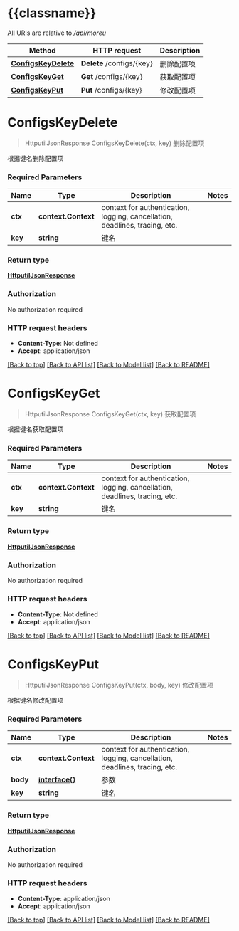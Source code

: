 # {{classname}}

All URIs are relative to */api/moreu*

Method | HTTP request | Description
------------- | ------------- | -------------
[**ConfigsKeyDelete**](ConfigsApi.md#ConfigsKeyDelete) | **Delete** /configs/{key} | 删除配置项
[**ConfigsKeyGet**](ConfigsApi.md#ConfigsKeyGet) | **Get** /configs/{key} | 获取配置项
[**ConfigsKeyPut**](ConfigsApi.md#ConfigsKeyPut) | **Put** /configs/{key} | 修改配置项

# **ConfigsKeyDelete**
> HttputilJsonResponse ConfigsKeyDelete(ctx, key)
删除配置项

根据键名删除配置项

### Required Parameters

Name | Type | Description  | Notes
------------- | ------------- | ------------- | -------------
 **ctx** | **context.Context** | context for authentication, logging, cancellation, deadlines, tracing, etc.
  **key** | **string**| 键名 | 

### Return type

[**HttputilJsonResponse**](httputil.JSONResponse.md)

### Authorization

No authorization required

### HTTP request headers

 - **Content-Type**: Not defined
 - **Accept**: application/json

[[Back to top]](#) [[Back to API list]](../README.md#documentation-for-api-endpoints) [[Back to Model list]](../README.md#documentation-for-models) [[Back to README]](../README.md)

# **ConfigsKeyGet**
> HttputilJsonResponse ConfigsKeyGet(ctx, key)
获取配置项

根据键名获取配置项

### Required Parameters

Name | Type | Description  | Notes
------------- | ------------- | ------------- | -------------
 **ctx** | **context.Context** | context for authentication, logging, cancellation, deadlines, tracing, etc.
  **key** | **string**| 键名 | 

### Return type

[**HttputilJsonResponse**](httputil.JSONResponse.md)

### Authorization

No authorization required

### HTTP request headers

 - **Content-Type**: Not defined
 - **Accept**: application/json

[[Back to top]](#) [[Back to API list]](../README.md#documentation-for-api-endpoints) [[Back to Model list]](../README.md#documentation-for-models) [[Back to README]](../README.md)

# **ConfigsKeyPut**
> HttputilJsonResponse ConfigsKeyPut(ctx, body, key)
修改配置项

根据键名修改配置项

### Required Parameters

Name | Type | Description  | Notes
------------- | ------------- | ------------- | -------------
 **ctx** | **context.Context** | context for authentication, logging, cancellation, deadlines, tracing, etc.
  **body** | [**interface{}**](interface{}.md)| 参数 | 
  **key** | **string**| 键名 | 

### Return type

[**HttputilJsonResponse**](httputil.JSONResponse.md)

### Authorization

No authorization required

### HTTP request headers

 - **Content-Type**: application/json
 - **Accept**: application/json

[[Back to top]](#) [[Back to API list]](../README.md#documentation-for-api-endpoints) [[Back to Model list]](../README.md#documentation-for-models) [[Back to README]](../README.md)

